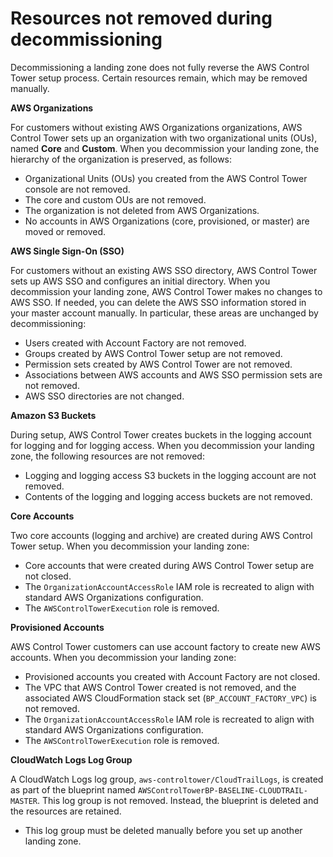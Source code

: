 # Resources not removed during decommissioning<a name="resources-not-removed"></a>

Decommissioning a landing zone does not fully reverse the AWS Control Tower setup process\. Certain resources remain, which may be removed manually\.

**AWS Organizations**

For customers without existing AWS Organizations organizations, AWS Control Tower sets up an organization with two organizational units \(OUs\), named **Core** and **Custom**\. When you decommission your landing zone, the hierarchy of the organization is preserved, as follows:
+ Organizational Units \(OUs\) you created from the AWS Control Tower console are not removed\.
+ The core and custom OUs are not removed\.
+ The organization is not deleted from AWS Organizations\.
+ No accounts in AWS Organizations \(core, provisioned, or master\) are moved or removed\.

**AWS Single Sign\-On \(SSO\)**

For customers without an existing AWS SSO directory, AWS Control Tower sets up AWS SSO and configures an initial directory\. When you decommission your landing zone, AWS Control Tower makes no changes to AWS SSO\. If needed, you can delete the AWS SSO information stored in your master account manually\. In particular, these areas are unchanged by decommissioning:
+ Users created with Account Factory are not removed\.
+ Groups created by AWS Control Tower setup are not removed\.
+ Permission sets created by AWS Control Tower are not removed\.
+ Associations between AWS accounts and AWS SSO permission sets are not removed\.
+ AWS SSO directories are not changed\. 

**Amazon S3 Buckets**

During setup, AWS Control Tower creates buckets in the logging account for logging and for logging access\. When you decommission your landing zone, the following resources are not removed:
+ Logging and logging access S3 buckets in the logging account are not removed\.
+ Contents of the logging and logging access buckets are not removed\.

**Core Accounts**

Two core accounts \(logging and archive\) are created during AWS Control Tower setup\. When you decommission your landing zone:
+ Core accounts that were created during AWS Control Tower setup are not closed\.
+ The `OrganizationAccountAccessRole` IAM role is recreated to align with standard AWS Organizations configuration\.
+ The `AWSControlTowerExecution` role is removed\.

**Provisioned Accounts**

AWS Control Tower customers can use account factory to create new AWS accounts\. When you decommission your landing zone:
+ Provisioned accounts you created with Account Factory are not closed\.
+ The VPC that AWS Control Tower created is not removed, and the associated AWS CloudFormation stack set \(`BP_ACCOUNT_FACTORY_VPC`\) is not removed\.  
+ The `OrganizationAccountAccessRole` IAM role is recreated to align with standard AWS Organizations configuration\.
+ The `AWSControlTowerExecution` role is removed\.

**CloudWatch Logs Log Group**

A CloudWatch Logs log group, `aws-controltower/CloudTrailLogs`, is created as part of the blueprint named `AWSControlTowerBP-BASELINE-CLOUDTRAIL-MASTER`\. This log group is not removed\. Instead, the blueprint is deleted and the resources are retained\.
+ This log group must be deleted manually before you set up another landing zone\.